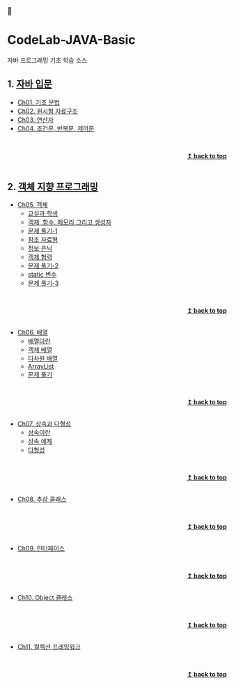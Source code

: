 ### :open_book:

# CodeLab-JAVA-Basic
자바 프로그래밍 기초 학습 소스

## 1. [자바 입문](./01-NewJavaProject/src#자바-입문)

- [Ch01. 기초 문법](./01-NewJavaProject/src/ch01/hello#ch01-자바프로그램-입문)
- [Ch02. 원시형 자료구조](./01-NewJavaProject/src/ch02/data_type#ch02-기초-자료구조)
- [Ch03. 연산자](./01-NewJavaProject/src/ch03/operator)
- [Ch04. 조건문, 반복문, 제어문](./01-NewJavaProject/src/ch04/control_statement)

<br/><div align="right"><b><a href="#open_book">↥ back to top</a></b></div><br/>

## 2. [객체 지향 프로그래밍](./02-ObjectOrientedProgramming/src#객체-지향-프로그래밍)

- [Ch05. 객체](./02-ObjectOrientedProgramming/src/ch05/object#ch05객체)  
	- [교실과 학생](./02-ObjectOrientedProgramming/src/ch05/object/classpart/README.md#객체)  
	- [객체, 함수, 메모리 그리고 생성자](./02-ObjectOrientedProgramming/src/ch05/object/function/README.md#객체와-함수와-메모리)  
	- [문제 풀기-1](./02-ObjectOrientedProgramming/src/ch05/object/solveProblem1/README.md#문제-풀기)  
	- [참조 자료형](./02-ObjectOrientedProgramming/src/ch05/object/referenceDataType#L참조-자료형)  
	- [정보 은닉](./02-ObjectOrientedProgramming/src/ch05/object/hiding#정보-은닉)  
	- [객체 협력](./02-ObjectOrientedProgramming/src/ch05/object/cooperation#객체-협력)  
	- [문제 풀기-2](./02-ObjectOrientedProgramming/src/ch05/object/solveProblem2#문제-풀기-2)  
	- [static 변수](./02-ObjectOrientedProgramming/src/ch05/object/staticEx#static-변수)
	- [문제 풀기-3](./02-ObjectOrientedProgramming/src/ch05/object/solveProblem3#문제-풀기-3)  

<br/><div align="right"><b><a href="#open_book">↥ back to top</a></b></div><br/>

- [Ch06. 배열](./02-ObjectOrientedProgramming/src/ch06/array#ch06배열)  
	- [배열이란](./02-ObjectOrientedProgramming/src/ch06/array/intro/README.md#배열이란)  
	- [객체 배열](./02-ObjectOrientedProgramming/src/ch06/array/objectArray/README.md#객체-배열)  
	- [다차원 배열](./02-ObjectOrientedProgramming/src/ch06/array/multiArray/README.md#다차원-배열)  
	- [ArrayList](./02-ObjectOrientedProgramming/src/ch06/array/arrayList#ArrayList)  
	- [문제 풀기](./02-ObjectOrientedProgramming/src/ch06/array/solveProblem#문제-풀기)  

<br/><div align="right"><b><a href="#open_book">↥ back to top</a></b></div><br/>

- [Ch07. 상속과 다형성](./02-ObjectOrientedProgramming/src/ch07/inheritance#ch07상속과-다형성)  
  - [상속이란](./02-ObjectOrientedProgramming/src/ch07/inheritance/intro#상속이란)
  - [상속 예제](./02-ObjectOrientedProgramming/src/ch07/inheritance/exInheritance#-상속-예제 )
  - [다형성](./02-ObjectOrientedProgramming/src/ch07/inheritance/polymorphism#다형성polymorphism)

<br/><div align="right"><b><a href="#open_book">↥ back to top</a></b></div><br/>

- [Ch08. 추상 클래스](./02-ObjectOrientedProgramming/src/ch08/abstractClass#ch08추상-클래스)  

<br/><div align="right"><b><a href="#open_book">↥ back to top</a></b></div><br/>

- [Ch09. 인터페이스](./02-ObjectOrientedProgramming/src/ch09/interface_#ch09인터페이스)  

<br/><div align="right"><b><a href="#open_book">↥ back to top</a></b></div><br/>

- [Ch10. Object 클래스](./02-ObjectOrientedProgramming/src/ch10/objectClass#ch10object-class)  

<br/><div align="right"><b><a href="#open_book">↥ back to top</a></b></div><br/>

- [Ch11. 컬렉션 프레임워크](./02-ObjectOrientedProgramming/src/ch11/collectionFramework#ch11컬렉션-프레임워크-collection-framework)  

<br/><div align="right"><b><a href="#open_book">↥ back to top</a></b></div><br/>
